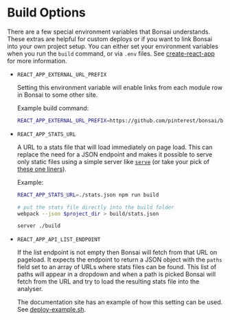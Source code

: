 # Build Options

There are a few special environment variables that Bonsai understands. These extras are helpful for custom deploys or if you want to link Bonsai into your own project setup. You can either set your environment variables when you run the `build` command, or via `.env` files. See [create-react-app](https://github.com/facebookincubator/create-react-app/blob/master/packages/react-scripts/template/README.md) for more information.

- `REACT_APP_EXTERNAL_URL_PREFIX`

  Setting this environment variable will enable links from each module row in Bonsai to some other site.

  Example build command:
  ```bash
  REACT_APP_EXTERNAL_URL_PREFIX=https://github.com/pinterest/bonsai/blob/master/ npm run build
  ```

- `REACT_APP_STATS_URL`

  A URL to a stats file that will load immediately on page load. This can replace the need for a JSON endpoint and makes it possible to serve only static files using a simple server like [`serve`](https://github.com/zeit/serve) (or take your pick of [these one liners](https://gist.github.com/willurd/5720255)).

  Example:
  ```bash
  REACT_APP_STATS_URL=./stats.json npm run build

  # put the stats file directly into the build folder
  webpack --json $project_dir > build/stats.json

  server ./build
  ```

- `REACT_APP_API_LIST_ENDPOINT`

  If the list endpoint is not empty then Bonsai will fetch from that URL on pageload. It expects the endpoint to return a JSON object with the `paths` field set to an array of URLs where stats files can be found. This list of paths will appear in a dropdown and when a path is picked Bonsai will fetch from the URL and try to load the resulting stats file into the analyser.

  The documentation site has an example of how this setting can be used. See [deploy-example.sh](https://github.com/pinterest/bonsai/blob/gh-pages/deploy-example.sh).
